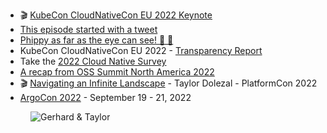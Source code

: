 - 🎬 [KubeCon CloudNativeCon EU 2022 Keynote](https://www.youtube.com/watch?v=XqEflGXlErA&t=2662s)
- [This episode started with a tweet](https://twitter.com/onlydole/status/1537190200945741824)
- [Phippy as far as the eye can see! 👀 🦒](https://twitter.com/onlydole/status/1546680250041450496)
- KubeCon CloudNativeCon EU 2022 - [Transparency Report](https://www.cncf.io/reports/kubecon-cloudnativecon-europe-2022/)
- Take the [2022 Cloud Native Survey](https://www.research.net/r/WM52C5M)
- [A recap from OSS Summit North America 2022](https://www.cncf.io/blog/2022/07/14/end-user-driven-open-source-a-recap-from-oss-summit-north-america-with-taylor-dolezal-cncf/)
- 🎬 [Navigating an Infinite Landscape](https://www.youtube.com/watch?v=-kmSQRsTOxs) - Taylor Dolezal - PlatformCon 2022
- [ArgoCon 2022](https://events.linuxfoundation.org/argocon/) - September 19 - 21, 2022

<figure class="richtext-figure richtext-figure--full">
  <img src="https://changelog-assets.s3.amazonaws.com/shipit/shipit-69--taylor-dolezal.jpg" alt="Gerhard & Taylor" loading="lazy">
</figure>